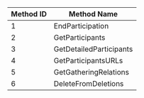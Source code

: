| Method ID | Method Name |
| --- | --- |
| 1 | EndParticipation |
| 2 | GetParticipants |
| 3 | GetDetailedParticipants |
| 4 | GetParticipantsURLs |
| 5 | GetGatheringRelations |
| 6 | DeleteFromDeletions |